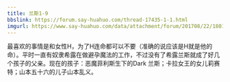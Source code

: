 ```yaml
---
title: 兰斯1-9
bbslink: https://forum.say-huahuo.com/thread-17435-1-1.html
imgurl: https://www.say-huahuo.com/data/attachment/forum/201708/22/180140bouo4afack2kajqv.jpg
---
```


最喜欢的事情是和女性H，为了H连命都可以不要（准确的说应该是H就是他的命）。平时一直有奴隶希露在做避孕魔法的工作，不过没有了希露兰斯就成了好几个孩子的父亲。现在的孩子：恶魔菲利斯生下的Dark 兰斯；卡拉女王的女儿莉赛特；山本五十六的儿子山本乱义。<!--more-->
